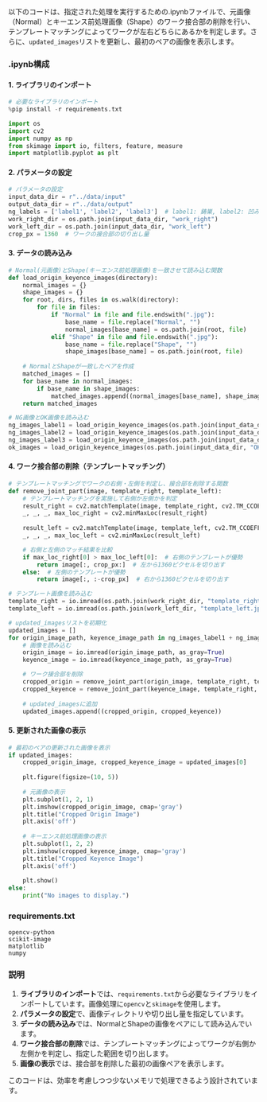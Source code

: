 以下のコードは、指定された処理を実行するための.ipynbファイルで、元画像（Normal）とキーエンス前処理画像（Shape）のワーク接合部の削除を行い、テンプレートマッチングによってワークが左右どちらにあるかを判定します。さらに、`updated_images`リストを更新し、最初のペアの画像を表示します。

### .ipynb構成

#### 1. ライブラリのインポート
```python
# 必要なライブラリのインポート
%pip install -r requirements.txt

import os
import cv2
import numpy as np
from skimage import io, filters, feature, measure
import matplotlib.pyplot as plt
```

#### 2. パラメータの設定
```python
# パラメータの設定
input_data_dir = r"../data/input"
output_data_dir = r"../data/output"
ng_labels = ['label1', 'label2', 'label3']  # label1: 鋳巣, label2: 凹み, label3: 亀裂
work_right_dir = os.path.join(input_data_dir, "work_right")
work_left_dir = os.path.join(input_data_dir, "work_left")
crop_px = 1360  # ワークの接合部の切り出し量
```

#### 3. データの読み込み
```python
# Normal(元画像)とShape(キーエンス前処理画像)を一致させて読み込む関数
def load_origin_keyence_images(directory):
    normal_images = {}
    shape_images = {}
    for root, dirs, files in os.walk(directory):
        for file in files:
            if "Normal" in file and file.endswith(".jpg"):
                base_name = file.replace("Normal", "")
                normal_images[base_name] = os.path.join(root, file)
            elif "Shape" in file and file.endswith(".jpg"):
                base_name = file.replace("Shape", "")
                shape_images[base_name] = os.path.join(root, file)
    
    # NormalとShapeが一致したペアを作成
    matched_images = []
    for base_name in normal_images:
        if base_name in shape_images:
            matched_images.append((normal_images[base_name], shape_images[base_name]))
    return matched_images

# NG画像とOK画像を読み込む
ng_images_label1 = load_origin_keyence_images(os.path.join(input_data_dir, "NG", "label1"))
ng_images_label2 = load_origin_keyence_images(os.path.join(input_data_dir, "NG", "label2"))
ng_images_label3 = load_origin_keyence_images(os.path.join(input_data_dir, "NG", "label3"))
ok_images = load_origin_keyence_images(os.path.join(input_data_dir, "OK"))
```

#### 4. ワーク接合部の削除（テンプレートマッチング）
```python
# テンプレートマッチングでワークの右側・左側を判定し、接合部を削除する関数
def remove_joint_part(image, template_right, template_left):
    # テンプレートマッチングを実施して右側か左側かを判定
    result_right = cv2.matchTemplate(image, template_right, cv2.TM_CCOEFF)
    _, _, _, max_loc_right = cv2.minMaxLoc(result_right)
    
    result_left = cv2.matchTemplate(image, template_left, cv2.TM_CCOEFF)
    _, _, _, max_loc_left = cv2.minMaxLoc(result_left)

    # 右側と左側のマッチ結果を比較
    if max_loc_right[0] > max_loc_left[0]:  # 右側のテンプレートが優勢
        return image[:, crop_px:]  # 左から1360ピクセルを切り出す
    else:  # 左側のテンプレートが優勢
        return image[:, :-crop_px]  # 右から1360ピクセルを切り出す

# テンプレート画像を読み込む
template_right = io.imread(os.path.join(work_right_dir, "template_right.jpg"), as_gray=True)
template_left = io.imread(os.path.join(work_left_dir, "template_left.jpg"), as_gray=True)

# updated_imagesリストを初期化
updated_images = []
for origin_image_path, keyence_image_path in ng_images_label1 + ng_images_label2 + ng_images_label3 + ok_images:
    # 画像を読み込む
    origin_image = io.imread(origin_image_path, as_gray=True)
    keyence_image = io.imread(keyence_image_path, as_gray=True)

    # ワーク接合部を削除
    cropped_origin = remove_joint_part(origin_image, template_right, template_left)
    cropped_keyence = remove_joint_part(keyence_image, template_right, template_left)
    
    # updated_imagesに追加
    updated_images.append((cropped_origin, cropped_keyence))
```

#### 5. 更新された画像の表示
```python
# 最初のペアの更新された画像を表示
if updated_images:
    cropped_origin_image, cropped_keyence_image = updated_images[0]
    
    plt.figure(figsize=(10, 5))
    
    # 元画像の表示
    plt.subplot(1, 2, 1)
    plt.imshow(cropped_origin_image, cmap='gray')
    plt.title("Cropped Origin Image")
    plt.axis('off')
    
    # キーエンス前処理画像の表示
    plt.subplot(1, 2, 2)
    plt.imshow(cropped_keyence_image, cmap='gray')
    plt.title("Cropped Keyence Image")
    plt.axis('off')
    
    plt.show()
else:
    print("No images to display.")
```

### requirements.txt
```plaintext
opencv-python
scikit-image
matplotlib
numpy
```

### 説明
1. **ライブラリのインポート**では、`requirements.txt`から必要なライブラリをインポートしています。画像処理に`opencv`と`skimage`を使用します。
2. **パラメータの設定**で、画像ディレクトリや切り出し量を指定しています。
3. **データの読み込み**では、NormalとShapeの画像をペアにして読み込んでいます。
4. **ワーク接合部の削除**では、テンプレートマッチングによってワークが右側か左側かを判定し、指定した範囲を切り出します。
5. **画像の表示**では、接合部を削除した最初の画像ペアを表示します。

このコードは、効率を考慮しつつ少ないメモリで処理できるよう設計されています。
